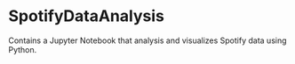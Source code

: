 # SpotifyDataAnalysis
Contains a Jupyter Notebook that analysis and visualizes Spotify data using Python.
